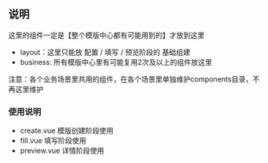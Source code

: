 ## 说明

这里的组件一定是【整个模版中心都有可能用到的】才放到这里

- layout：这里只能放 配置 / 填写 / 预览阶段的 基础组建
- business: 所有模版中心里有可能复用2次及以上的组件放这里

注意：各个业务场景里共用的组件，在各个场景里单独维护components目录，不再这里维护



### 使用说明

- create.vue 模版创建阶段使用
- fill.vue 填写阶段使用
- preview.vue 详情阶段使用




